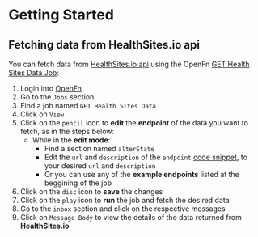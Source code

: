 # Getting Started

## Fetching data from HealthSites.io api

You can fetch data from [HealthSites.io api](https://healthsites.io/api/docs/) using the OpenFn [GET Health Sites Data Job](https://openfn.org/projects/3037/jobs/3849):

1. Login into [OpenFn](https://openfn.org/)
2. Go to the `Jobs` section
3. Find a job named `GET Health Sites Data`
4. Click on `View`
5. Click on the `pencil` icon to **edit** the **endpoint** of the data you want to fetch, as in the steps below:
   - While in the **edit mode**:
     - Find a section named `alterState`
     - Edit the `url` and `description` of the `endpoint` [code snippet](https://github.com/OpenFn/godata-interoperability/blob/64f7e07750f2554aec5ef56ae20013d83a1b15a0/jobs/getHealthSites.js#L34-L37), to your desired `url` and `description`
     - Or you can use any of the **example endpoints** listed at the beggining of the job
6. Click on the `disc` icon to **save** the changes
7. Click on the `play` icon to **run** the job and fetch the desired data
8. Go to the `inbox` section and click on the respective messages
9. Click on `Message Body` to view the details of the data returned from **HealthSites.io**
